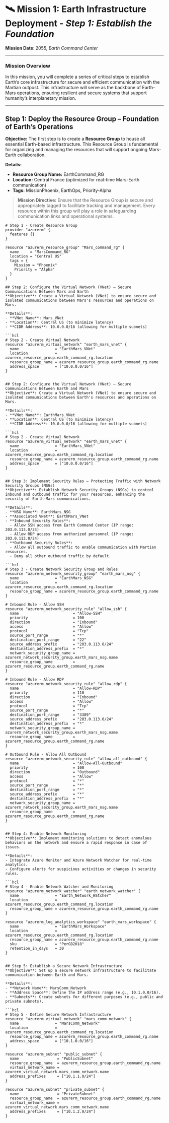 # 🛰️ **Mission 1: Earth Infrastructure Deployment** - *Step 1: Establish the Foundation*

**Mission Date**: 2055, *Earth Command Center*

---

### **Mission Overview**

In this mission, you will complete a series of critical steps to establish Earth’s core infrastructure for secure and efficient communication with the Martian outpost. This infrastructure will serve as the backbone of Earth-Mars operations, ensuring resilient and secure systems that support humanity’s interplanetary mission.

---

## **Step 1: Deploy the Resource Group – Foundation of Earth’s Operations**

**Objective:** The first step is to create a **Resource Group** to house all essential Earth-based infrastructure. This Resource Group is fundamental for organizing and managing the resources that will support ongoing Mars-Earth collaboration.

**Details:**
- **Resource Group Name:** EarthCommand_RG
- **Location:** Central France (optimized for real-time Mars-Earth communication)
- **Tags:** MissionPhoenix, EarthOps, Priority-Alpha

> **Mission Directive:** Ensure that the Resource Group is secure and appropriately tagged to facilitate tracking and management. Every resource within this group will play a role in safeguarding communication links and operational systems.

```hcl
# Step 1 - Create Resource Group
provider "azurerm" {
  features {}
}

resource "azurerm_resource_group" "Mars_command_rg" {
  name     = "MarsCommand_RG"
  location = "Central US"
  tags = {
    Mission = "Phoenix"
    Priority = "Alpha"
  }
}

## Step 2: Configure the Virtual Network (VNet) – Secure Communications Between Mars and Earth
**Objective**: Create a Virtual Network (VNet) to ensure secure and isolated communications between Mars's resources and operations on Mars.

**Details**:
- **VNet Name**: Mars_VNet
- **Location**: Central US (to minimize latency)
- **CIDR Address**: 10.0.0.0/16 (allowing for multiple subnets)

```hcl
# Step 2 - Create Virtual Network    
resource "azurerm_virtual_network" "earth_mars_vnet" {
  name                = "EarthMars_VNet"
  location            = azurerm_resource_group.earth_command_rg.location
  resource_group_name = azurerm_resource_group.earth_command_rg.name
  address_space       = ["10.0.0.0/16"]
}


## Step 2: Configure the Virtual Network (VNet) – Secure Communications Between Earth and Mars
**Objective**: Create a Virtual Network (VNet) to ensure secure and isolated communications between Earth's resources and operations on Mars.

**Details**:
- **VNet Name**: EarthMars_VNet
- **Location**: Central US (to minimize latency)
- **CIDR Address**: 10.0.0.0/16 (allowing for multiple subnets)

```hcl
# Step 2 - Create Virtual Network
resource "azurerm_virtual_network" "earth_mars_vnet" {
  name                = "EarthMars_VNet"
  location            = azurerm_resource_group.earth_command_rg.location
  resource_group_name = azurerm_resource_group.earth_command_rg.name
  address_space       = ["10.0.0.0/16"]
}


## Step 3: Implement Security Rules – Protecting Traffic with Network Security Groups (NSGs)
**Objective**: Establish Network Security Groups (NSGs) to control inbound and outbound traffic for your resources, enhancing the security of Earth-Mars communications.

**Details**:
- **NSG Name**: EarthMars_NSG
- **Associated VNet**: EarthMars_VNet
- **Inbound Security Rules**:
  - Allow SSH access from Earth Command Center (IP range: 203.0.113.0/24)
  - Allow RDP access from authorized personnel (IP range: 203.0.113.0/24)
- **Outbound Security Rules**:
  - Allow all outbound traffic to enable communication with Martian resources.
  - Deny all other outbound traffic by default.

```hcl
# Step 3 - Create Network Security Group and Rules
resource "azurerm_network_security_group" "earth_mars_nsg" {
  name                = "EarthMars_NSG"
  location            = azurerm_resource_group.earth_command_rg.location
  resource_group_name = azurerm_resource_group.earth_command_rg.name
}

# Inbound Rule - Allow SSH
resource "azurerm_network_security_rule" "allow_ssh" {
  name                        = "Allow-SSH"
  priority                    = 100
  direction                   = "Inbound"
  access                      = "Allow"
  protocol                    = "Tcp"
  source_port_range           = "*"
  destination_port_range      = "22"
  source_address_prefix       = "203.0.113.0/24"
  destination_address_prefix  = "*"
  network_security_group_name = azurerm_network_security_group.earth_mars_nsg.name
  resource_group_name         = azurerm_resource_group.earth_command_rg.name
}

# Inbound Rule - Allow RDP
resource "azurerm_network_security_rule" "allow_rdp" {
  name                        = "Allow-RDP"
  priority                    = 110
  direction                   = "Inbound"
  access                      = "Allow"
  protocol                    = "Tcp"
  source_port_range           = "*"
  destination_port_range      = "3389"
  source_address_prefix       = "203.0.113.0/24"
  destination_address_prefix  = "*"
  network_security_group_name = azurerm_network_security_group.earth_mars_nsg.name
  resource_group_name         = azurerm_resource_group.earth_command_rg.name
}

# Outbound Rule - Allow All Outbound
resource "azurerm_network_security_rule" "allow_all_outbound" {
  name                        = "Allow-All-Outbound"
  priority                    = 100
  direction                   = "Outbound"
  access                      = "Allow"
  protocol                    = "*"
  source_port_range           = "*"
  destination_port_range      = "*"
  source_address_prefix       = "*"
  destination_address_prefix  = "*"
  network_security_group_name = azurerm_network_security_group.earth_mars_nsg.name
  resource_group_name         = azurerm_resource_group.earth_command_rg.name
}


## Step 4: Enable Network Monitoring
**Objective**: Implement monitoring solutions to detect anomalous behaviors on the network and ensure a rapid response in case of issues.

**Details**:
- Integrate Azure Monitor and Azure Network Watcher for real-time analytics.
- Configure alerts for suspicious activities or changes in security rules.

```hcl
# Step 4 - Enable Network Watcher and Monitoring
resource "azurerm_network_watcher" "earth_network_watcher" {
  name                = "Earth_Network_Watcher"
  location            = azurerm_resource_group.earth_command_rg.location
  resource_group_name = azurerm_resource_group.earth_command_rg.name
}

resource "azurerm_log_analytics_workspace" "earth_mars_workspace" {
  name                = "EarthMars_Workspace"
  location            = azurerm_resource_group.earth_command_rg.location
  resource_group_name = azurerm_resource_group.earth_command_rg.name
  sku                 = "PerGB2018"
  retention_in_days   = 30
}


## Step 5: Establish a Secure Network Infrastructure
**Objective**: Set up a secure network infrastructure to facilitate communication between Earth and Mars.

**Details**:
- **Network Name**: MarsComm_Network
- **Address Space**: Define the IP address range (e.g., 10.1.0.0/16).
- **Subnets**: Create subnets for different purposes (e.g., public and private subnets).

```hcl
# Step 5 - Define Secure Network Infrastructure
resource "azurerm_virtual_network" "mars_comm_network" {
  name                = "MarsComm_Network"
  location            = azurerm_resource_group.earth_command_rg.location
  resource_group_name = azurerm_resource_group.earth_command_rg.name
  address_space       = ["10.1.0.0/16"]
}

resource "azurerm_subnet" "public_subnet" {
  name                 = "PublicSubnet"
  resource_group_name  = azurerm_resource_group.earth_command_rg.name
  virtual_network_name = azurerm_virtual_network.mars_comm_network.name
  address_prefixes     = ["10.1.1.0/24"]
}

resource "azurerm_subnet" "private_subnet" {
  name                 = "PrivateSubnet"
  resource_group_name  = azurerm_resource_group.earth_command_rg.name
  virtual_network_name = azurerm_virtual_network.mars_comm_network.name
  address_prefixes     = ["10.1.2.0/24"]
}